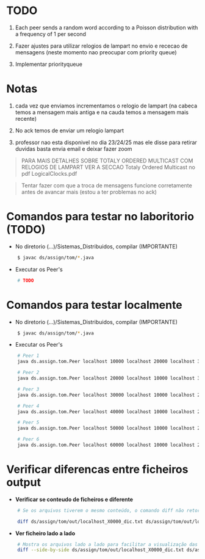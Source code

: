 # TODO


1. Each peer sends a random word according to a Poisson distribution with a frequency of 1 per second

2. Fazer ajustes para utilizar relogios de lampart no envio e rececao de mensagens (neste momento nao preocupar com priority queue)

3. Implementar priorityqueue 


# Notas
1. cada vez que enviamos  incrementamos o relogio de lampart (na cabeca temos a mensagem mais antiga e na cauda temos a mensagem mais recente)

2. No ack temos de enviar um relogio lampart


3. professor nao esta disponivel no dia 23/24/25 mas ele disse para retirar duvidas basta envia email e deixar fazer zoom 

> PARA MAIS DETALHES SOBRE TOTALY ORDERED MULTICAST COM RELOGIOS DE LAMPART VER A SECCAO Totaly Ordered Multicast no pdf LogicalClocks.pdf


> Tentar fazer com que a troca de mensagens funcione corretamente antes de avancar mais (estou a ter problemas no ack)



# Comandos para testar no laboritorio (TODO)

+ No diretorio (...)/Sistemas_Distribuidos, compilar (IMPORTANTE)

```bash
    $ javac ds/assign/tom/*.java
```

+ Executar os Peer's

```bash
    # TODO
```


# Comandos para testar localmente

+ No diretorio (...)/Sistemas_Distribuidos, compilar (IMPORTANTE)

```bash
    $ javac ds/assign/tom/*.java
```

+ Executar os Peer's 

```bash
    # Peer 1
    java ds.assign.tom.Peer localhost 10000 localhost 20000 localhost 30000 localhost 40000 localhost 50000 localhost 60000   

    # Peer 2
    java ds.assign.tom.Peer localhost 20000 localhost 10000 localhost 30000 localhost 40000 localhost 50000 localhost 60000   

    # Peer 3
    java ds.assign.tom.Peer localhost 30000 localhost 10000 localhost 20000 localhost 40000 localhost 50000 localhost 60000   

    # Peer 4
    java ds.assign.tom.Peer localhost 40000 localhost 10000 localhost 20000 localhost 30000 localhost 50000 localhost 60000   

    # Peer 5
    java ds.assign.tom.Peer localhost 50000 localhost 10000 localhost 20000 localhost 30000 localhost 40000 localhost 60000 

    # Peer 6
    java ds.assign.tom.Peer localhost 60000 localhost 10000 localhost 20000 localhost 30000 localhost 40000 localhost 50000 
```

# Verificar diferencas entre ficheiros output

+ **Verificar se conteudo de ficheiros e diferente**

```bash
    # Se os arquivos tiverem o mesmo conteúdo, o comando diff não retornará nada (ou seja, a saída será vazia). Caso contrário, ele exibirá as diferenças entre os arquivos.

    diff ds/assign/tom/out/localhost_X0000_dic.txt ds/assign/tom/out/localhost_Y0000_dic.txt
```


+ **Ver ficheiro lado a lado**
```bash
    # Mostra os arquivos lado a lado para facilitar a visualização das diferenças.
    diff --side-by-side ds/assign/tom/out/localhost_X0000_dic.txt ds/assign/tom/out/localhost_Y0000_dic.txt

```